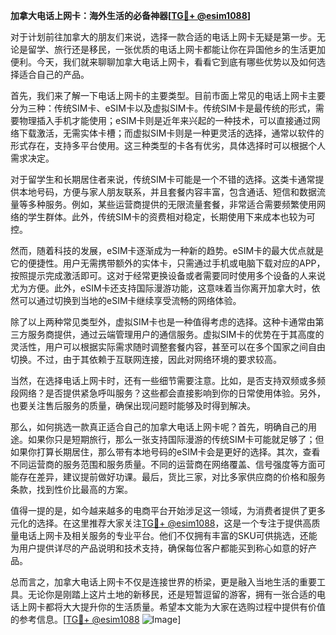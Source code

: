 **加拿大电话上网卡：海外生活的必备神器[[TG💪+ @esim1088](https://t.me/s/esim1088)]**

对于计划前往加拿大的朋友们来说，选择一款合适的电话上网卡无疑是第一步。无论是留学、旅行还是移民，一张优质的电话上网卡都能让你在异国他乡的生活更加便利。今天，我们就来聊聊加拿大电话上网卡，看看它到底有哪些优势以及如何选择适合自己的产品。

首先，我们来了解一下电话上网卡的主要类型。目前市面上常见的电话上网卡主要分为三种：传统SIM卡、eSIM卡以及虚拟SIM卡。传统SIM卡是最传统的形式，需要物理插入手机才能使用；eSIM卡则是近年来兴起的一种技术，可以直接通过网络下载激活，无需实体卡槽；而虚拟SIM卡则是一种更灵活的选择，通常以软件的形式存在，支持多平台使用。这三种类型的卡各有优劣，具体选择时可以根据个人需求决定。

对于留学生和长期居住者来说，传统SIM卡可能是一个不错的选择。这类卡通常提供本地号码，方便与家人朋友联系，并且套餐内容丰富，包含通话、短信和数据流量等多种服务。例如，某些运营商提供的无限流量套餐，非常适合需要频繁使用网络的学生群体。此外，传统SIM卡的资费相对稳定，长期使用下来成本也较为可控。

然而，随着科技的发展，eSIM卡逐渐成为一种新的趋势。eSIM卡的最大优点就是它的便捷性。用户无需携带额外的实体卡，只需通过手机或电脑下载对应的APP，按照提示完成激活即可。这对于经常更换设备或者需要同时使用多个设备的人来说尤为方便。此外，eSIM卡还支持国际漫游功能，这意味着当你离开加拿大时，依然可以通过切换到当地的eSIM卡继续享受流畅的网络体验。

除了以上两种常见类型外，虚拟SIM卡也是一种值得考虑的选择。这种卡通常由第三方服务商提供，通过云端管理用户的通信服务。虚拟SIM卡的优势在于其高度的灵活性，用户可以根据实际需求随时调整套餐内容，甚至可以在多个国家之间自由切换。不过，由于其依赖于互联网连接，因此对网络环境的要求较高。

当然，在选择电话上网卡时，还有一些细节需要注意。比如，是否支持双频或多频段网络？是否提供紧急呼叫服务？这些都会直接影响到你的日常使用体验。另外，也要关注售后服务的质量，确保出现问题时能够及时得到解决。

那么，如何挑选一款真正适合自己的加拿大电话上网卡呢？首先，明确自己的用途。如果你只是短期旅行，那么一张支持国际漫游的传统SIM卡可能就足够了；但如果你打算长期居住，那么带有本地号码的eSIM卡会是更好的选择。其次，查看不同运营商的服务范围和服务质量。不同的运营商在网络覆盖、信号强度等方面可能存在差异，建议提前做好功课。最后，货比三家，对比多家供应商的价格和服务条款，找到性价比最高的方案。

值得一提的是，如今越来越多的电商平台开始涉足这一领域，为消费者提供了更多元化的选择。在这里推荐大家关注[TG💪+ @esim1088](https://t.me/s/esim1088)，这是一个专注于提供高质量电话上网卡及相关服务的专业平台。他们不仅拥有丰富的SKU可供挑选，还能为用户提供详尽的产品说明和技术支持，确保每位客户都能买到称心如意的好产品。

总而言之，加拿大电话上网卡不仅是连接世界的桥梁，更是融入当地生活的重要工具。无论你是刚踏上这片土地的新移民，还是短暂逗留的游客，拥有一张合适的电话上网卡都将大大提升你的生活质量。希望本文能为大家在选购过程中提供有价值的参考信息。[[TG💪+ @esim1088](https://t.me/s/esim1088) ![Image](https://i.postimg.cc/4NQfJmqS/Snipaste-2025-05-13-00-14-12.png)]